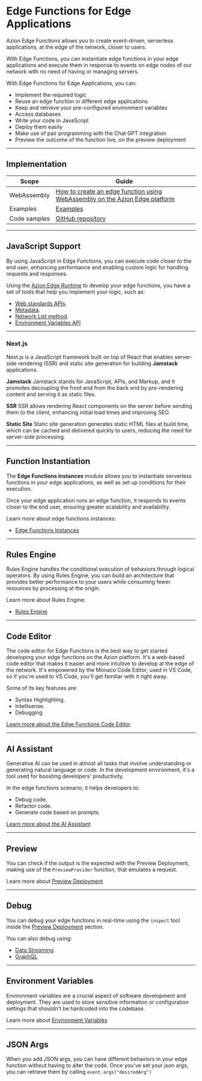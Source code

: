 # Edge Functions for Edge Applications

Azion Edge Functions allows you to create event-driven, serverless applications, at the edge of the network, closer to users.

With Edge Functions, you can instantiate edge functions in your edge applications and execute them in response to events on edge nodes of our network with no need of having or managing servers.

With Edge Functions for Edge Applications, you can:

- Implement the required logic
- Reuse an edge function in different edge applications
- Keep and retrieve your pre-configured environment variables
- Access databases
- Write your code in JavaScript
- Deploy them easily
- Make use of pair programming with the Chat GPT integration
- Preview the outcome of the function live, on the preview deployment

---

## Implementation

| Scope | Guide |
| - | - | 
| WebAssembly | [How to create an edge function using WebAssembly on the Azion Edge platform](/en/documentation/products/guides/webassembly-on-azion-platform/) |
| Examples | [Examples](https://fun-cranberry.cloudvent.net/en/documentation/products/edge-application/edge-functions/javascript-examples/) |
| Code samples | [GitHub repository](https://github.com/aziontech/azion-samples/tree/dev/samples) |

---

## JavaScript Support

By using JavaScript in Edge Functions, you can execute code closer to the end user, enhancing performance and enabling custom logic for handling requests and responses.

Using the [Azion Edge Runtime](/en/documentation/products/edge-application/edge-functions/runtime/overview/) to develop your edge functions, you have a set of tools that help you implement your logic, such as:

- [Web standards APIs](/en/documentation/products/edge-application/edge-functions/runtime-apis/javascript/).
- [Metadata](/en/documentation/products/edge-application/edge-functions/runtime/api-reference/metadata/).
- [Network List method](/en/documentation/products/edge-application/edge-functions/runtime/api-reference/network-list/).
- [Environment Variables API](/en/documentation/products/edge-application/edge-functions/runtime/api-reference/environment-variables/)

---

### Next.js

Next.js is a JavaScript framework built on top of React that enables server-side rendering (SSR) and static site generation for building **Jamstack** applications.

**Jamstack**
Jamstack stands for JavaScript, APIs, and Markup, and it promotes decoupling the front end from the back end by pre-rendering content and serving it as static files.

**SSR**
SSR allows rendering React components on the server before sending them to the client, enhancing initial load times and improving SEO.

**Static Site**
Static site generation generates static HTML files at build time, which can be cached and delivered quickly to users, reducing the need for server-side processing.

---

## Function Instantiation



The **Edge Functions instances** module allows you to instantiate serverless functions in your edge applications, as well as set up conditions for their execution.

Once your edge application runs an edge function, it responds to events closer to the end user, ensuring greater scalability and availability.

Learn more about edge functions instances:

- [Edge Functions Instances](https://www.azion.com/en/documentation/products/edge-application/edge-functions-instances/)

---

## Rules Engine

Rules Engine handles the conditional execution of behaviors through logical operators. By using Rules Engine, you can build an architecture that provides better performance to your users while consuming fewer resources by processing at the origin.

Learn more about Rules Engine:

- [Rules Engine](https://www.azion.com/en/documentation/products/edge-application/edge-functions-instances/)

---

## Code Editor

The code editor for Edge Functions is the best way to get started developing your edge functions on the Azion platform. It's a web-based code editor that makes it easier and more intuitive to develop at the edge of the network. It's empowered by the Monaco Code Editor, used in VS Code, so if you're used to VS Code, you'll get familiar with it right away.

Some of its key features are:

- Syntax Highlighting.
- Intellisense.
- Debugging

[Learn more about the Edge Functions Code Editor](/en/documentation/products/edge-application/edge-functions/runtime-api/code-editor/).

---

## AI Assistant

Generative AI can be used in almost all tasks that involve understanding or generating natural language or code. In the development environment, it's a tool used for boosting developers' productivity.

In the edge functions scenario, it helps developers to:

- Debug code.
- Refactor code.
- Generate code based on prompts.

[Learn more about the AI Assistant](/en/documentation/products/edge-application/edge-functions/runtime-api/ai-integration/)

---

## Preview

You can check if the output is the expected with the Preview Deployment, making use of the `PreviewProvider` function, that emulates a request.

Learn more about [Preview Deployment](/en/documentation/products/edge-application/edge-functions/runtime-api/preview-deployment/)

---

## Debug

You can debug your edge functions in real-time using the `inspect` tool inside the [Preview Deployment](/en/documentation/products/edge-application/edge-functions/runtime-api/preview-deployment/) section.

You can also debug using:

- [Data Streaming](/en/documentation/products/guides/debugging-functions-data-streaming/)
- [GraphQL](/en/documentation/products/guides/debugging-functions-graphql/)

---
## Environment Variables

Environment variables are a crucial aspect of software development and deployment. They are used to store sensitive information or configuration settings that shouldn’t be hardcoded into the codebase.

Learn more about [Environment Variables](/en/documentation/products/edge-functions/environment-variables/)

---

## JSON Args

When you add JSON args, you can have different behaviors in your edge function without having to alter the code. Once you've set your json args, you can retrieve them by calling `event.args("desiredArg")`
